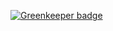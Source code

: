 

[![Greenkeeper badge](https://badges.greenkeeper.io/Turbo87/openaip.svg)](https://greenkeeper.io/)